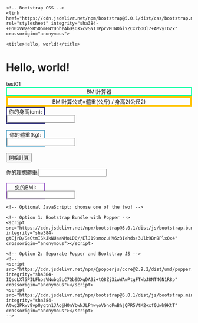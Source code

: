 <!doctype html>
<html lang="zh-tw">
  <head>
    <!-- Required meta tags -->
    <meta charset="utf-8">
    <meta name="viewport" content="width=device-width, initial-scale=1">

    <!-- Bootstrap CSS -->
    <link href="https://cdn.jsdelivr.net/npm/bootstrap@5.0.1/dist/css/bootstrap.min.css" rel="stylesheet" integrity="sha384-+0n0xVW2eSR5OomGNYDnhzAbDsOXxcvSN1TPprVMTNDbiYZCxYbOOl7+AMvyTG2x" crossorigin="anonymous">

    <title>Hello, world!</title>
  </head>
  <body>
    <h1>Hello, world!</h1>
    <div class="container-fluid">
        <div class="row">
            <div class="col-md-4">test01</div>
            <div class="col-md-8"><div style="border:2px rgb(0, 255, 157) solid;text-align: center"；>BMI計算器</div>
            <div style="border:5px rgb(255, 196, 0) solid;text-align: center">BMI計算公式=體重(公斤) / 身高2(公尺2)</div>
        <script>
          var BMI={};
         BMI.getBMI=function(a,b){
            var bmi=b/((a/100)*(a/100));
            return bmi;
          };
          BMI.idealweight=function(a){
            var x=(a-100)*0.9;
            return x;
          };
          function Cal(form){
            var a=eval(form.height.value);
            var b=eval(form.weight.value);
            var bmi=eval(form.BMI.value);
            var bmiValue =BMI.getBMI(a,b);
            BMI.disp_alert(bmiValue );
            form.IW.value=BMI.idealweight(a);
            form.BMI.value= bmiValue ;
          }
          BMI.disp_alert = function(bmi){
            if (bmi < 18.5)
            {
              alert("過輕"); 
            }
            else if (bmi >= 18.5 && bmi < 25)
            {
              alert("正常");
            }
            else if (bmi >= 25 && bmi< 30)
            {
              alert("過重");
            }
            else
            {
              alert("過重");
            }
          }
        </script>
        </head>
        <body>
        <form method=post>
            <div style="border:2px rgb(45, 45, 122) solid;width:20%;display:inline-block;text-align: center">你的身高(cm):<input type="text" name="height"></div><br>
          <br/>
          <div style="border:2px rgb(99, 169, 201) solid;width:20%;display:inline-block;text-align: center">你的體重(kg):<input type="text" name="weight"></div><br>
          <br/>
        <input type="button" value="開始計算" onclick="Cal(this.form)">
          <br/>
          <br/>
          你的理想體重:<input type="text" name="IW"><br/>
          <br/>
          <div style="border:2px rgb(158, 99, 201) solid;width:20%;display:inline-block;text-align: center">您的BMI:<input type="text" name="BMI"></div>
        </form> </div>
        </div>
    </div>

    <!-- Optional JavaScript; choose one of the two! -->

    <!-- Option 1: Bootstrap Bundle with Popper -->
    <script src="https://cdn.jsdelivr.net/npm/bootstrap@5.0.1/dist/js/bootstrap.bundle.min.js" integrity="sha384-gtEjrD/SeCtmISkJkNUaaKMoLD0//ElJ19smozuHV6z3Iehds+3Ulb9Bn9Plx0x4" crossorigin="anonymous"></script>

    <!-- Option 2: Separate Popper and Bootstrap JS -->
    <!--
    <script src="https://cdn.jsdelivr.net/npm/@popperjs/core@2.9.2/dist/umd/popper.min.js" integrity="sha384-IQsoLXl5PILFhosVNubq5LC7Qb9DXgDA9i+tQ8Zj3iwWAwPtgFTxbJ8NT4GN1R8p" crossorigin="anonymous"></script>
    <script src="https://cdn.jsdelivr.net/npm/bootstrap@5.0.1/dist/js/bootstrap.min.js" integrity="sha384-Atwg2Pkwv9vp0ygtn1JAojH0nYbwNJLPhwyoVbhoPwBhjQPR5VtM2+xf0Uwh9KtT" crossorigin="anonymous"></script>
    -->
  </body>
</html>
